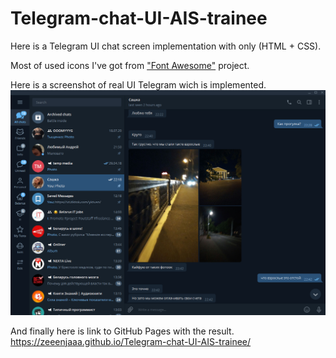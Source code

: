 # Telegram-chat-UI-AIS-trainee
Here is a Telegram UI chat screen implementation with only (HTML + CSS).

Most of used icons I've got from ["Font Awesome"](https://fontawesome.com/) project.

Here is a screenshot of real UI Telegram wich is implemented.
![screeshot](https://github.com/zeeenjaaa/Telegram-chat-UI-AIS-trainee/blob/master/temp/Screenshot/Screenshot_1.png)

And finally here is link to GitHub Pages with the result.  
https://zeeenjaaa.github.io/Telegram-chat-UI-AIS-trainee/
